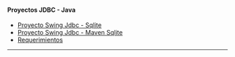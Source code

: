 #### Proyectos JDBC - Java
* [Proyecto Swing Jdbc - Sqlite](Swing---Jdbc---SQlite)
* [Proyecto Swing Jdbc - Maven Sqlite](Maven-Spring-Swing)
* [Requerimientos](Requerimientos)
---------